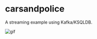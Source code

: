 # carsandpolice
A streaming example using Kafka/KSQLDB.

![gif](https://github.com/nomemory/carsandpolice/blob/main/readme.gif)
